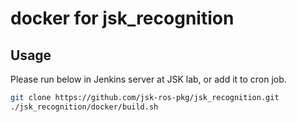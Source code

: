 # docker for jsk\_recognition


## Usage

Please run below in Jenkins server at JSK lab, or add it to cron job.


```bash
git clone https://github.com/jsk-ros-pkg/jsk_recognition.git
./jsk_recognition/docker/build.sh
```
